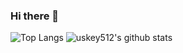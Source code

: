 ### Hi there 👋

![Top Langs](https://github-readme-stats.vercel.app/api/top-langs/?username=uskey512&hide=html&theme=bear&show_icons=true&layout=compact&card_width=270)
![uskey512's github stats](https://github-readme-stats.vercel.app/api?username=uskey512&custom_title=uskey512's%20GitHub%20Stats&show_icons=true&count_private=true&line_height=20&theme=bear&hide_rank=true&disable_animations=true)
